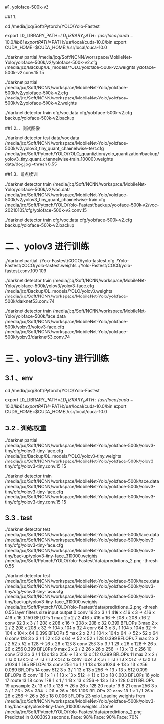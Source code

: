   
#1. yoloface-500k-v2 


##1.1. 

cd /media/jcq/Soft/Pytorch/YOLO/Yolo-Fastest

export LD_LIBRARY_PATH=$LD_LIBRARY_PATH:/usr/local/cuda-10.0/lib64
export PATH=$PATH:/usr/local/cuda-10.0/bin
export CUDA_HOME=$CUDA_HOME:/usr/local/cuda-10.0




./darknet partial /media/jcq/Soft/NCNN/workspace/MobileNet-Yolo/yoloface-500k/v2/yoloface-500k-v2.cfg /media/jcq/Backup/DL_models/YOLO/yoloface-500k-v2.weights yoloface-500k-v2.conv.15 15


./darknet partial \
/media/jcq/Soft/NCNN/workspace/MobileNet-Yolo/yoloface-500k/v2/yoloface-500k-v2.cfg \
/media/jcq/Soft/NCNN/workspace/MobileNet-Yolo/yoloface-500k/v2/yoloface-500k-v2.weights 





./darknet detector train cfg/voc.data cfg/yoloface-500k-v2.cfg backup/yoloface-500k-v2.backup




##1.2、、测试图像


./darknet detector  test  data/voc.data \
/media/jcq/Soft/NCNN/workspace/MobileNet-Yolo/yoloface-500k/v2/yolov3_tiny_quant_channelwise-test.cfg \
/media/jcq/Soft/Pytorch/YOLO/YOLO_quantiztion/yolo_quantization/backup/yolov3_tiny_quant_channelwise-train_100000.weights \
 data/dog.jpg  -thresh 0.55





##1.3、断点续训

 ./darknet detector train /media/jcq/Soft/NCNN/workspace/MobileNet-Yolo/yoloface-500k/v2/voc.data \
/media/jcq/Soft/NCNN/workspace/MobileNet-Yolo/yoloface-500k/v2/yolov3_tiny_quant_channelwise-train.cfg \
/media/jcq/Soft/Pytorch/YOLO/Yolo-Fastest/backup/yoloface-500k-v2/voc-20210105/cfg/yoloface-500k-v2.conv.15





./darknet detector train cfg/voc.data cfg/yoloface-500k-v2.cfg backup/yoloface-500k-v2.backup





# 二 、yolov3  进行训练


./darknet partial ./Yolo-Fastest/COCO/yolo-fastest.cfg ./Yolo-Fastest/COCO/yolo-fastest.weights ./Yolo-Fastest/COCO/yolo-fastest.conv.109 109




./darknet detector train /media/jcq/Soft/NCNN/workspace/MobileNet-Yolo/yoloface-500k/yolov3/yolov3-face.cfg \
/media/jcq/Backup/DL_models/YOLO/yolov3.weights \
/media/jcq/Soft/NCNN/workspace/MobileNet-Yolo/yoloface-500k/darknet53.conv.74


./darknet detector train /media/jcq/Soft/NCNN/workspace/MobileNet-Yolo/yoloface-500k/face.data \
/media/jcq/Soft/NCNN/workspace/MobileNet-Yolo/yoloface-500k/yolov3/yolov3-face.cfg \
/media/jcq/Soft/NCNN/workspace/MobileNet-Yolo/yoloface-500k/yolov3/darknet53.conv.74




# 三 、yolov3-tiny  进行训练


## 3.1 、env

cd /media/jcq/Soft/Pytorch/YOLO/Yolo-Fastest

export LD_LIBRARY_PATH=$LD_LIBRARY_PATH:/usr/local/cuda-10.0/lib64
export PATH=$PATH:/usr/local/cuda-10.0/bin
export CUDA_HOME=$CUDA_HOME:/usr/local/cuda-10.0


## 3.2 . 训练权重

./darknet partial \
/media/jcq/Soft/NCNN/workspace/MobileNet-Yolo/yoloface-500k/yolov3-tiny/cfg/yolov3-tiny-face.cfg \
/media/jcq/Backup/DL_models/YOLO/yolov3-tiny.weights \
/media/jcq/Soft/NCNN/workspace/MobileNet-Yolo/yoloface-500k/yolov3-tiny/cfg/yolov3-tiny.conv.15 15




./darknet detector train \
/media/jcq/Soft/NCNN/workspace/MobileNet-Yolo/yoloface-500k/face.data \
/media/jcq/Soft/NCNN/workspace/MobileNet-Yolo/yoloface-500k/yolov3-tiny/cfg/yolov3-tiny-face.cfg \
/media/jcq/Soft/NCNN/workspace/MobileNet-Yolo/yoloface-500k/yolov3-tiny/cfg/yolov3-tiny.conv.15 15



## 3.3  . test

./darknet detector  test \
/media/jcq/Soft/NCNN/workspace/MobileNet-Yolo/yoloface-500k/face.data \
/media/jcq/Soft/NCNN/workspace/MobileNet-Yolo/yoloface-500k/yolov3-tiny/cfg/yolov3-tiny-face.cfg \
/media/jcq/Soft/NCNN/workspace/MobileNet-Yolo/yoloface-500k/yolov3-tiny/backup/yolov3-tiny-face_310000.weights \
/media/jcq/Soft/Pytorch/YOLO/Yolo-Fastest/data/predictions_2.png  -thresh 0.55



./darknet detector  test \
/media/jcq/Soft/NCNN/workspace/MobileNet-Yolo/yoloface-500k/face.data \
/media/jcq/Soft/NCNN/workspace/MobileNet-Yolo/yoloface-500k/yolov3-tiny/cfg/yolov3-tiny-face.cfg \
/media/jcq/Soft/NCNN/workspace/MobileNet-Yolo/yoloface-500k/yolov3-tiny/backup/yolov3-tiny-face_310000.weights \
/media/jcq/Soft/Pytorch/YOLO/Yolo-Fastest/data/predictions_2.png  -thresh 0.55
layer     filters    size              input                output
    0 conv     16  3 x 3 / 1   416 x 416 x   3   ->   416 x 416 x  16  0.150 BFLOPs
    1 max          2 x 2 / 2   416 x 416 x  16   ->   208 x 208 x  16
    2 conv     32  3 x 3 / 1   208 x 208 x  16   ->   208 x 208 x  32  0.399 BFLOPs
    3 max          2 x 2 / 2   208 x 208 x  32   ->   104 x 104 x  32
    4 conv     64  3 x 3 / 1   104 x 104 x  32   ->   104 x 104 x  64  0.399 BFLOPs
    5 max          2 x 2 / 2   104 x 104 x  64   ->    52 x  52 x  64
    6 conv    128  3 x 3 / 1    52 x  52 x  64   ->    52 x  52 x 128  0.399 BFLOPs
    7 max          2 x 2 / 2    52 x  52 x 128   ->    26 x  26 x 128
    8 conv    256  3 x 3 / 1    26 x  26 x 128   ->    26 x  26 x 256  0.399 BFLOPs
    9 max          2 x 2 / 2    26 x  26 x 256   ->    13 x  13 x 256
   10 conv    512  3 x 3 / 1    13 x  13 x 256   ->    13 x  13 x 512  0.399 BFLOPs
   11 max          2 x 2 / 1    13 x  13 x 512   ->    13 x  13 x 512
   12 conv   1024  3 x 3 / 1    13 x  13 x 512   ->    13 x  13 x1024  1.595 BFLOPs
   13 conv    256  1 x 1 / 1    13 x  13 x1024   ->    13 x  13 x 256  0.089 BFLOPs
   14 conv    512  3 x 3 / 1    13 x  13 x 256   ->    13 x  13 x 512  0.399 BFLOPs
   15 conv     18  1 x 1 / 1    13 x  13 x 512   ->    13 x  13 x  18  0.003 BFLOPs
   16 yolo
   17 route  13
   18 conv    128  1 x 1 / 1    13 x  13 x 256   ->    13 x  13 x 128  0.011 BFLOPs
   19 upsample            2x    13 x  13 x 128   ->    26 x  26 x 128
   20 route  19 8
   21 conv    256  3 x 3 / 1    26 x  26 x 384   ->    26 x  26 x 256  1.196 BFLOPs
   22 conv     18  1 x 1 / 1    26 x  26 x 256   ->    26 x  26 x  18  0.006 BFLOPs
   23 yolo
Loading weights from /media/jcq/Soft/NCNN/workspace/MobileNet-Yolo/yoloface-500k/yolov3-tiny/backup/yolov3-tiny-face_310000.weights...Done!
/media/jcq/Soft/Pytorch/YOLO/Yolo-Fastest/data/predictions_2.png: Predicted in 0.003093 seconds.
Face: 98%
Face: 90%
Face: 70%
